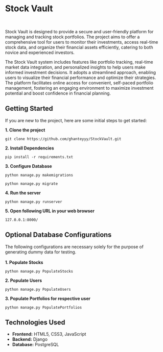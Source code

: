 # Stock Vault

<br>

Stock Vault is designed to provide a secure and user-friendly platform for managing and tracking stock portfolios. The project aims to offer a comprehensive tool for users to monitor their investments, access real-time stock data, and organize their financial assets efficiently, catering to both novice and experienced investors.

The Stock Vault system includes features like portfolio tracking, real-time market data integration, and personalized insights to help users make informed investment decisions. It adopts a streamlined approach, enabling users to visualize their financial performance and optimize their strategies. The platform facilitates online access for convenient, self-paced portfolio management, fostering an engaging environment to maximize investment potential and boost confidence in financial planning.

## Getting Started

If you are new to the project, here are some initial steps to get started:

**1. Clone the project**

```
git clone https://github.com/ghanteyyy/StockVault.git
```

**2. Install Dependencies**

```
pip install -r requirements.txt
```

**3. Configure Database**

```
python manage.py makemigrations
```

```
python manage.py migrate
```

**4. Run the server**

```
python manage.py runserver
```

**5. Open following URL in your web browser**

```
127.0.0.1:8000/
```

## Optional Database Configurations

The following configurations are necessary solely for the purpose of generating dummy data for testing.
<br><br>
**1. Populate Stocks**

```
python manage.py PopulateStocks
```

**2. Populate Users**

```
python manage.py PopulateUsers
```

**3. Populate Portfolios for respective user**

```
python manage.py PopulatePortfolios
```

## Technologies Used

- **Frontend:** HTML5, CSS3, JavaScript
- **Backend:** Django
- **Database:** PostgreSQL
